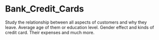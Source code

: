 # Bank_Credit_Cards

Study the relationship between all aspects of customers and why they leave. Average age of them or education level.
Gender effect and kinds of credit card. 
Their expenses and much more.

